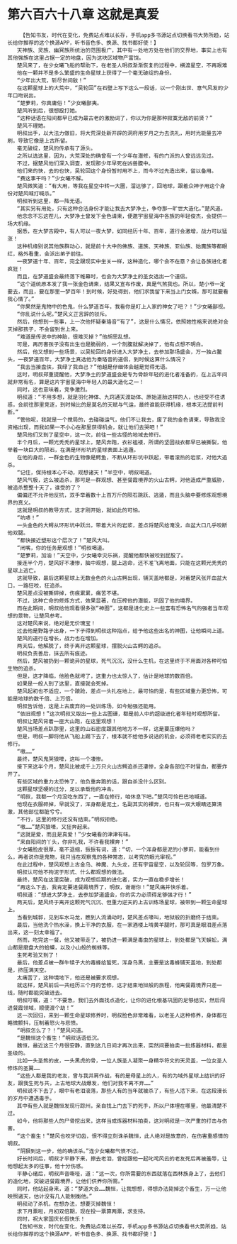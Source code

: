 # 第六百六十八章 这就是真爱
        【告知书友，时代在变化，免费站点难以长存，手机app多书源站点切换看书大势所趋，站长给你推荐的这个换源APP，听书音色多、换源、找书都好使！】
       天神族、灵族、幽冥族所统治的范围极广，其中有一处地方处在他们的交界地，事实上也有其他强族在这里占据一定的地盘，因为这块区域物产富饶。
       楚风来了，在少女曦飞船的帮助下，在老圣人明叔渐渐恢复的过程中，横渡星空，不再艰难
       他在一颗并不是多么繁盛的生命星球上获得了一个毫无破绽的身份。
       “少年出大荒，斩尽世间敌！”
       在这颗星球上的大荒中，“吴轮回”在石壁上写下这么一段话，以一个刚出世、意气风发的少年口吻说出。
       “楚萝莉，你真庸俗！”少女曦鄙夷。
       楚风听到后，很想殴打她。
       “这种话语在阳间都早已成为最古老的激励词了，你以为你是那种寂寞无敌的前贤？”
       楚风不理她。
       明叔出手，以大法力做旧，将大荒深处新开辟的洞府用岁月之力去洗礼，用时光能量去冲刷，导致它像是上古所留。
       毫无破绽，楚风的传承有了源头。
       之所以选这里，因为，大荒深处的确曾有一个少年在潜修，有的门派的人曾远远见过。
       不过，据楚风他们深入调查，发现那少年早死在凶兽腹中。
       他们来的快，去的也快，吴轮回这个身份暂时用不上，而今不过先造出来，留以备用。
       “费这事干吗？”少女曦不解。
       楚风微笑道：“有大用，等我在星空中转一大圈，溜达够了，回地球，跟着众神子用这个身份对楚风喊打喊杀。”
       明叔听到这里，都一阵无语。
       “其实另有用处，只有这种合法身份才能让我去大梦净土，争夺那一旷世大造化。”楚风道。
       他念念不忘这茬儿，大梦净土曾发下金色请柬，便邀宇宙星海中各族的年轻俊杰，会提供一场大机缘。
       据悉，在大梦古殿中，有人可以一夜大梦，如同经历十年、百年，道行会激增，战力可以猛涨！
       这种机缘别说其他族群动心，就是前十大中的佛族、道族、天神族、亚仙族、始魔族等都眼红，格外看重，会派出弟子前往。
       一夜梦道十年、百年，完全跟现实中坐关一样，这种造化，哪个会不在意？会让各族进化者疯狂！
       而且，在梦道盛会最终落下帷幕时，也会为大梦净土的圣女选出一个道侣。
       “这个道统原本发了我一张金色请柬，结果又宣布作废，真是气煞我也。所以，楚小爷一定要去，而且，要在那里一梦百年！到时候，好处得到，他们求我留下来当上门女婿，那可就要看我心情了。”
       “你果然是鬼物中的色鬼，什么梦道百年，我看你是盯上人家的神女了吧？！”少女曦鄙视。
       “你乱说什么呢。”楚风义正言辞的驳斥。
       然后，他想到一些事，上一次他怀疑秦珞音“有了”，这是什么情况，依照她性格来说绝对会灭掉那孩子，不会留到世上来。
       “难道是传说中的神胎，很难灭掉？”他胡思乱想。
       可是，再厉害孩子没有出生也是脆弱的，一个剖腹就解决掉了，他有点想不明白。
       然后，他又想到一些场景，以吴轮回的身份进入大梦净土，去参加那场盛会，万一独占鳌头，一夜梦道百年，大梦净土真选他为秦珞音的道侣，到时候这算什么情况？
       “我去当接盘侠，我绿了我自己？”他越是仔细体会越是觉得无语。
       这时，明叔郑重提醒他，大梦净土的梦道盛会是专为骨龄年轻的进化者准备的，在上古年间就非常有名，算是这片宇宙星海中年轻人的最大造化之一！
       同时，这也意味着，竞争激烈。
       明叔道：“不用多想，就是羽化神体、九窍通天渡劫体、原始道胎这样的人，也经受不住诱惑，会前往那里竞逐，到时候比的是莫名的天赋与气运，最终谁能获得机缘，根本无法提前判断。”
       “管他呢，我就是一个搅局的，去碰碰运气，他们不让我去，废了我的金色请柬，导致我没资格出现，而我如果一不小心在那里获得机会，就让他们去哭吧！”
       楚风他们又到了星空中，这一次，前往一些古怪的地域去修行。
       半个月后，一颗光秃秃的星球上，楚风奔跑，衣衫褴褛，所谓的坚固战衣都早已被撕裂，他举着一块巨大的陨石，在满是环形坑的星球表面上逃遁。
       在他的身后，一群金色的生物像是鳄鱼，不断从环形坑中跃起，带着滚热的岩浆，对他大追杀。
       “记住，保持根本心不动，观想诸天！”半空中，明叔喝道。
       楚风气极，这么被追杀，那可是一群观想、甚至餐霞境界的火山古鳄，对他造成严重威胁，被追杀整整十天了，谁受的了？
       偏偏还不允许他反抗，双手举着数十上百万斤的陨石跳跃、逃遁，而且头脑中要修炼观想境界的真义。
       这就是明叔的教导方式，这才刚开始，就如此的可怕。
       “吭哧！”
       一头金色的大鳄从环形坑中跃出，带着大片的岩浆，差点将楚风给淹没，血盆大口几乎咬断他双腿。
       “都快接近塑形这个层次了！”楚风大叫。
       “闭嘴，你的任务是观想！”明叔喝道。
       “楚萝莉，加油！”天空中，少女曦幸灾乐祸，提醒他都快被咬到屁股了。
       接连半个月，楚风好不凄惨，脑中观想，腿上逃命，还不准飞离地面，只能在这颗光秃秃的星球上逃亡。
       这就导致，最后这颗星球上无数金色的火山古鳄出现，铺天盖地都是，对着楚风张开血盆大口，一路狂咬，狂追杀。
       楚风差点没被撕碎掉，伤痕累累，痛苦不堪。
       不过，这种亡命的修炼方式，效果显著，在压榨他的潜能，巩固了他的境界。
       而在此期间，明叔给他观看很多张“神图”，这都是进化史上一些富有恐怖名气的强者当年观想的景物，让楚风参考。
       这对楚风来说，绝对是无价瑰宝！
       过去他是野路子出身，一下子得到明叔这种指点，给予他这些出名的神图，让他瞬间上道。
       楚风的道行在增长，战力也在增加。
       两天后，他解脱了，终于离开这颗星球，摆脱火山古鳄的追杀。
       明叔负责善后，抹去所有痕迹。
       然后，楚风被扔到一颗诡异的星球，死气沉沉，没什么生机，在这里终于不用面对各种可怕生物的追杀。
       但是，这才降临，他脸色就垮了，这重力也太惊人了，估计是地球的数百倍。
       如果是一般人到了这里，直接就会死掉。
       楚风起初也不适应，一个踉跄，差点一头扎在地上，最可怕的是，有些区域重力更恐怖，可能是地球的数千倍、上万倍。
       明叔告诉他，这是上古废弃的一处训练场，如今勉强还能用。
       “依旧观想！”这次明叔又取出一些上古图谱，都是前人中的超级进化者年轻时观想所留。
       明叔让楚风背着一座大山跑，在这里观想！
       楚风当场差点趴那里，这里的山石密度跟其他地方不一样，这是要压爆他吗？
       但是，明叔一脚将他从飞船上踢下去了，根本就不给他多说话的机会，必须得老老实实的去修行。
       “嗷……”
       最终，楚风鬼哭狼嚎，这叫一个凄惨。
       接下来这半个月，楚风比被成千上万只火山古鳄追杀还凄惨，全身各部位不时冒血，都要炸开了。
       有些区域的重力太恐怖了，他负重奔跑的话，跟自杀没什么区别。
       这颗星球坚硬的过分，足以承载他的冲击。
       “明叔，我都一个月没吃东西了，一直在修行，咱休息下吧。”楚风可怜巴巴地喊道。
       他现在衣服碎掉，早就没了，浑身都是泥土，名副其实的裸奔，也只有一双大眼睛还算清澈，其他部位都脏兮兮。
       “不行，这里的修行还没有结束。”明叔拒绝。
       “嗷……”楚风狼嚎，又狂奔起来。
       “这就是爱，而且是真爱！”少女曦看的津津有味。
       “来自阳间的丫头，你非礼我，不许看我裸奔！”
       少女曦脸皮很厚，毫不退缩，振振有词，道：“切，一个浑身都是泥的小萝莉，能看到什么，再者说你是鬼物，我只当在观察鬼的各种常态，以考究的眼光审视。”
       在此过程中，楚风观想上古金乌、神魔、九头龙，还有宇宙星空，以及轮回等，包罗万象。
       明叔认可他不拘泥于形式、什么都观想的做法。
       最终，楚风在这里突破，成为观想后期的进化者，实力一直在稳步增长！
       “再这么下去，我肯定要进餐霞境界了，明叔，谢谢你！”楚风痛并快乐着。
       明叔道：“想进大梦净土，去参加梦道盛会，你的实力必须得足够强才行！”
       两天后，楚风终于离开这颗死气沉沉、但重力逆天的上古训练场星球，被带到一颗生命星球上。
       当看到城郭，见到车水马龙，瞧到人流涌动时，楚风差点嚎叫，地狱般的折磨终于结束。
       最后，当他洗个热水澡，换上干净的衣服，在一家酒楼上啃黄羊腿时，那可真是眼泪差点落出来，这一刻太幸福了。
       然而，吃完这一餐，他又被带走了，被扔进一颗满是毒虫的星球上，到处都是飞天蜈蚣，满山都是磨盘大的蛤蟆，以及小山般的蜘蛛等。
       生死考验又到了！
       最后，他差点被一群牛犊子大的毒蜂给蜇死，浑身乌黑，主要是这毒蜂铺天盖地，到处都是，挤压满天空。
       太痛苦了，这种境地下，他还是被要求观想。
       就这样，楚风前后一共经历三个月的苦修，这才结束地狱般的旅程，他离餐霞境界只差一线，随时都能突破进去。
       明叔叮嘱，道：“不要急，我们去外面找点造化，让你的进化根基巩固的足够结实，然后闯进餐霞领域，顺便渡个劫！”
       这一次回归，来到一颗生命星球修养时，明叔脸色非常难看，以老圣人这种修养，身体都在略微颤抖，压制着怒火与悲愤。
       “明叔怎么了？！”楚风问道。
       “是魏恒这个畜生！”明叔话语低沉。
       魏恒，最近这三个月很安静，直到这几日间才再次出来，突然间要拍卖一批炼器材料，都是圣级的。
       比如一头圣熊的皮，一头黑虎的骨，一位人族圣人凝聚一身精华符文的天灵盖，一位女圣人修炼的圣翼……
       “这些人都是我的老友，曾与我并肩作战，有的是母星上的人，有的为域外星球上结识的好友，跟我生死与共，上古地球大战爆发，他们对我不离不弃……”
       明叔说不下去了，眼中有老泪滚落，那些人有的当年就被杀了，有些人活下来，在这段漫长的岁月中遭遇毒手。
       其中有些人就是魏恒发现行踪州，亲自找上门去下的死手，所以尸体埋在哪里，他最清楚不过。
       如今，他将那些人的尸骨挖出来，这样当成炼器材料拍卖，这对明叔是一次严重的打击与伤害。
       “这个畜生！”楚风也咬牙切齿，恨不得立刻诛杀魏恒，此人绝对是故意的，在伤害重感情的明叔。
       “阴狠到这一步，他的确该杀。”连少女曦都气愤不过。
       好长时间后，明叔才平静下来，擦去老泪，曾经跟他一起叱咤风云的老友死后再被羞辱，让他想起太多的往事，他十分伤感。
       平静心绪后，明叔声音嘶哑，道：“这一次，你所需要的东西就落在西林族身上了，去他们的造化地，突破进餐霞境界，让他们供养你所需。”
       同时，他站起身来，道：“梦道大会……魏恒，让我想想，得想办法毙掉这个畜生，万一让他映照诸天，估计没有几人能制衡他。”
       明叔动了杀机，在想办法，想要灭掉魏恒！
       求下月票啦，月初双倍期，现在投一票算两票，求支持。
       同时，祝大家国庆长假快乐！
       【告知书友，时代在变化，免费站点难以长存，手机app多书源站点切换看书大势所趋，站长给你推荐的这个换源APP，听书音色多、换源、找书都好使！】